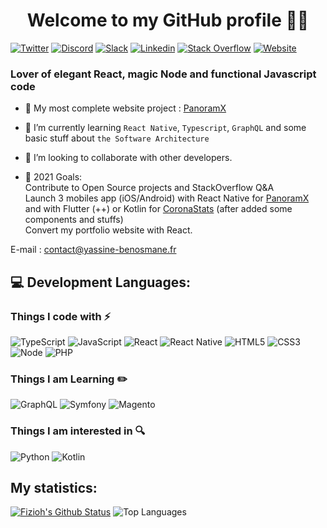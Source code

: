 <h1 align="center"> Welcome to my GitHub profile 👨‍💻</h1>

[![Twitter](https://img.shields.io/badge/Twitter-1DA1F2?style=for-the-badge&logo=twitter&logoColor=white)](https://twitter.com/Y_Benosmane)
[![Discord](https://img.shields.io/badge/Discord-7289DA?style=for-the-badge&logo=discord&logoColor=white)](https://discord.com/users/181029805439975425)
[![Slack](https://img.shields.io/badge/Slack-4A154B?style=for-the-badge&logo=slack&logoColor=white)](https://app.slack.com/client/T012R8B2C2Y/C0124B712MD/user_profile/U012CB6LSSJ)
[![Linkedin](https://img.shields.io/badge/LinkedIn-0077B5?style=for-the-badge&logo=linkedin&logoColor=white)](https://www.linkedin.com/in/benosmaneyassine)
[![Stack Overflow](https://img.shields.io/badge/Stack_Overflow-FE7A16?style=for-the-badge&logo=stack-overflow&logoColor=white)](https://stackoverflow.com/users/14198826/benosmane-yassine)
[![Website](https://img.shields.io/website?label=yassine-benosmane.fr&style=for-the-badge&url=https%3A%2F%2Fyassine-benosmane.fr)](https://yassine-benosmane.fr)






### Lover of elegant React, magic Node and functional Javascript code

- 🔭 My most complete website project : [PanoramX](https://fizioh.github.io/panoramx/)

- 🌱 I’m currently learning `React Native`, `Typescript`, `GraphQL` and some basic stuff about `the Software Architecture`

- 👯 I’m looking to collaborate with other developers.

- 🥅 2021 Goals: <br/>
Contribute to Open Source projects and StackOverflow Q&A <br/>
Launch 3 mobiles app (iOS/Android) with React Native for [PanoramX](https://fizioh.github.io/panoramx/) and with Flutter (++) or Kotlin for [CoronaStats](https://corona-stats-1.herokuapp.com/) (after added some components and stuffs) <br/>
Convert my portfolio website with React.

E-mail : [contact@yassine-benosmane.fr](mailto:contact@yassine-benosmane.fr)

## 💻 Development Languages:

### Things I code with :zap:
![TypeScript](https://img.shields.io/badge/-TypeScript-black?style=flat-square&logo=typescript&logoColor=007acc)
![JavaScript](https://img.shields.io/badge/-JavaScript-323330?style=flat-square&logo=javascript)
![React](https://img.shields.io/badge/-React-1F232A?style=flat-square&logo=React&logoColor=white)
![React Native](https://img.shields.io/badge/-React%20Native-1F232A?style=flat-square&logo=React&logoColor=white)
![HTML5](https://img.shields.io/badge/-HTML5-E34F26?style=flat-square&logo=html5&logoColor=white)
![CSS3](https://img.shields.io/badge/-CSS3-1572B6?style=flat-square&logo=css3)
![Node](https://img.shields.io/badge/-Node-E34A86?style=flat-square&logo=node.js&logoColor=white)
![PHP](https://img.shields.io/badge/-PHP-0175C2?style=flat-square&logo=php)


### Things I am Learning :pencil2:
![GraphQL](https://img.shields.io/badge/-GraphQL-4479A1?style=flat-square&logo=GraphQL&logoColor=white)
![Symfony](https://img.shields.io/badge/-Symfony-FF6347?style=flat-square&logo=Symfony)
![Magento](https://img.shields.io/badge/-Magento-0E322C?style=flat-square&logo=Magento)


### Things I am interested in :mag:
![Python](https://img.shields.io/badge/-Python-F9F61A?style=flat-square&logo=Python)
![Kotlin](https://img.shields.io/badge/-Kotlin-0095D5?style=flat-square&logo=Kotlin&logoColor=white)

## My statistics:

[![Fizioh's Github Status](https://github-readme-stats.vercel.app/api?username=fizioh&show_icons=true&layout=compact&theme=dark)](https://github.com/fizioh)
![Top Languages](https://github-readme-stats.vercel.app/api/top-langs/?username=fizioh&layout=compact&theme=dark)
